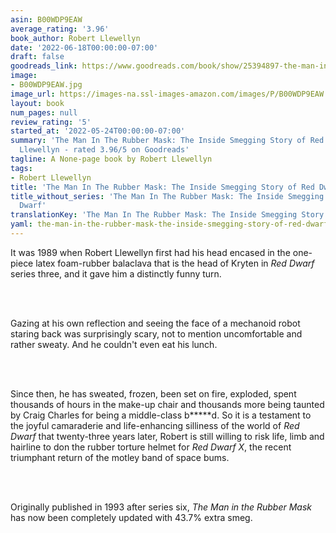 ```yaml
---
asin: B00WDP9EAW
average_rating: '3.96'
book_author: Robert Llewellyn
date: '2022-06-18T00:00:00-07:00'
draft: false
goodreads_link: https://www.goodreads.com/book/show/25394897-the-man-in-the-rubber-mask
image:
- B00WDP9EAW.jpg
image_url: https://images-na.ssl-images-amazon.com/images/P/B00WDP9EAW.01._SCLZZZZZZZ.jpg
layout: book
num_pages: null
review_rating: '5'
started_at: '2022-05-24T00:00:00-07:00'
summary: 'The Man In The Rubber Mask: The Inside Smegging Story of Red Dwarf by Robert
  Llewellyn - rated 3.96/5 on Goodreads'
tagline: A None-page book by Robert Llewellyn
tags:
- Robert Llewellyn
title: 'The Man In The Rubber Mask: The Inside Smegging Story of Red Dwarf'
title_without_series: 'The Man In The Rubber Mask: The Inside Smegging Story of Red
  Dwarf'
translationKey: 'The Man In The Rubber Mask: The Inside Smegging Story of Red Dwarf'
yaml: the-man-in-the-rubber-mask-the-inside-smegging-story-of-red-dwarf
---
```


<p>It was 1989 when Robert Llewellyn first had his head encased in the one-piece latex foam-rubber balaclava that is the head of Kryten in <i>Red Dwarf</i> series three, and it gave him a distinctly funny turn.</p><p>
  <br />
</p><p><br />Gazing at his own reflection and seeing the face of a mechanoid robot staring back was surprisingly scary, not to mention uncomfortable and rather sweaty. And he couldn't even eat his lunch.</p><p>
  <br />
</p><p><br />Since then, he has sweated, frozen, been set on fire, exploded, spent thousands of hours in the make-up chair and thousands more being taunted by Craig Charles for being a middle-class b*****d. So it is a testament to the joyful camaraderie and life-enhancing silliness of the world of <i>Red Dwarf</i> that twenty-three years later, Robert is still willing to risk life, limb and hairline to don the rubber torture helmet for <i>Red Dwarf X</i>, the recent triumphant return of the motley band of space bums.</p><p>
  <br />
</p><p><br />Originally published in 1993 after series six, <i>The Man in the Rubber Mask</i> has now been completely updated with 43.7% extra smeg.</p>